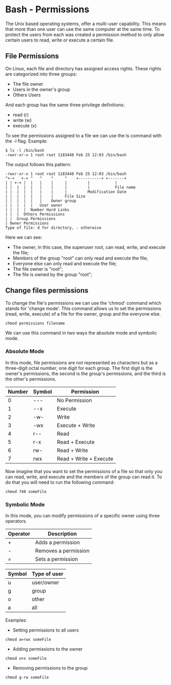 # Bash - Permissions

The Unix based operating systems, offer a multi-user capability. This means that more than one user can use the same computer at the same time. To protect the users from each was created a permission method to only allow certain users to read, write or execute a certain file.

## File Permissions

On Linux, each file and directory has assigned access rights. These rights are categorized into three groups:

- The file owner
- Users in the owner's group
- Others Users

And each group has the same three privilege definitions:

- read (r)
- write (w)
- execute (x)

To see the permissions assigned to a file we can use the ls command with the -l flag. Example:

```shell
$ ls -l /bin/bash
-rwxr-xr-x 1 root root 1183448 Feb 25 12:03 /bin/bash
```

The output follows this pattern:
```shell
-rwxr-xr-x 1 root root 1183448 Feb 25 12:03 /bin/bash
^+-+   +-+ ^   ^    ^     ^    +----------+ +-------+
| | +-+ |  |   |    |     |         |           |
| |  |  |  |   |    |     |         |           File name
| |  |  |  |   |    |     |         Modification Date
| |  |  |  |   |    |     File Size
| |  |  |  |   |    Owner group
| |  |  |  |   User owner
| |  |  |  Number Hard Links
| |  |  Others Permissions     
| |  Group Permissions  
| Owner Permissions
Type of file: d for directory, - otherwise
```
Here we can see:

* The owner, in this case, the superuser root, can read, write, and execute the file;
* Members of the group "root" can only read and execute the file;
* Everyone else can only read and execute the file;
* The file owner is "root";
* The file is owned by the group "root";


## Change files permissions

To change the file's permissions we can use the 'chmod' command which stands for 'change mode'. This command allows us to set the permissions (read, write, execute) of a file for the owner, group and the everyone else.

```shell
chmod permissions filename
```

We can use this command in two ways the absolute mode and symbolic mode.

### Absolute Mode

In this mode, file permissions are not represented as characters but as a three-digit octal number, one digit for each group. The first digit is the owner's permissions, the second is the group's permissions, and the third is the other's permissions. 


| Number | Symbol | Permission |
| ------ | ------ | ---------- |
| 0 | --- |   No Permission |
| 1 | --x | Execute |
| 2 | -w- | Write |
| 3 | -wx | Execute + Write |
| 4 | r-- | Read |
| 5 | r-x | Read + Execute |
| 6 | rw- | Read + Write   |
| 7 | rwx | Read + Write + Execute |

Now imagine that you want to set the permissions of a file so that only you can read, write, and execute and the members of the group can read it. To do that you will need to run the following command:

```shell
chmod 740 someFile
```

### Symbolic Mode

In this mode, you can modify permissions of a specific owner using three operators.

| Operator | Description |
| -------- | ----------- |
| + | Adds a permission |
| - | Removes a permission |
| = | Sets a permission |

| Symbol | Type of user |
| -----| --------- |
| u | user/owner |
| g | group |
| o | other |
| a | all |

Examples:

* Setting permissions to all users

```shell
chmod a=rwx someFile
```
* Adding permissions to the owner

```shell
chmod u+x someFile
```
* Removing permissions to the group

```shell
chmod g-rw someFile
```